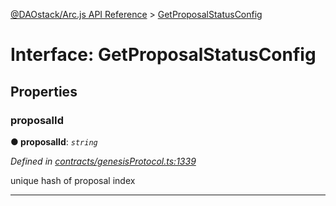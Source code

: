 [@DAOstack/Arc.js API Reference](../README.md) > [GetProposalStatusConfig](../interfaces/getproposalstatusconfig.md)



# Interface: GetProposalStatusConfig


## Properties
<a id="proposalid"></a>

###  proposalId

**●  proposalId**:  *`string`* 

*Defined in [contracts/genesisProtocol.ts:1339](https://github.com/daostack/arc.js/blob/0fff6d4/lib/contracts/genesisProtocol.ts#L1339)*



unique hash of proposal index




___


